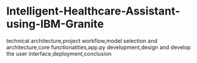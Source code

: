 # Intelligent-Healthcare-Assistant-using-IBM-Granite
technical architecture,project workflow,model selection and architecture,core functionalities,app.py development,design and develop the user interface,deployment,conclusion
